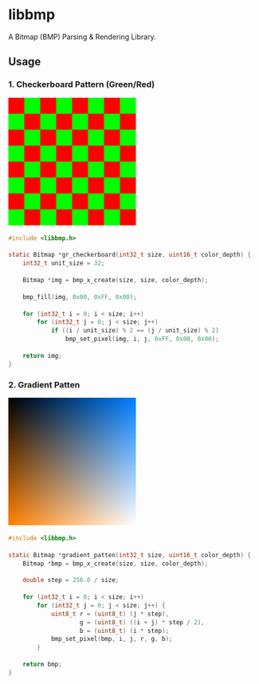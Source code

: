 # libbmp

A Bitmap (BMP) Parsing & Rendering Library.



## Usage

### 1. Checkerboard Pattern (Green/Red)

![](/example/output/gr_checkerboard.bmp)

```c
#include <libbmp.h>

static Bitmap *gr_checkerboard(int32_t size, uint16_t color_depth) {
    int32_t unit_size = 32;

    Bitmap *img = bmp_x_create(size, size, color_depth);

    bmp_fill(img, 0x00, 0xFF, 0x00);

    for (int32_t i = 0; i < size; i++)
        for (int32_t j = 0; j < size; j++)
            if ((i / unit_size) % 2 == (j / unit_size) % 2)
                bmp_set_pixel(img, i, j, 0xFF, 0x00, 0x00);

    return img;
}
```

### 2. Gradient Patten

![](/example/output/gradient_patten.bmp)

```c
#include <libbmp.h>

static Bitmap *gradient_patten(int32_t size, uint16_t color_depth) {
    Bitmap *bmp = bmp_x_create(size, size, color_depth);

    double step = 256.0 / size;

    for (int32_t i = 0; i < size; i++)
        for (int32_t j = 0; j < size; j++) {
            uint8_t r = (uint8_t) (j * step),
                    g = (uint8_t) ((i + j) * step / 2),
                    b = (uint8_t) (i * step);
            bmp_set_pixel(bmp, i, j, r, g, b);
        }

    return bmp;
}
```

